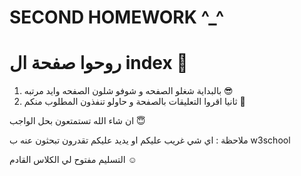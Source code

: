 # SECOND HOMEWORK ^_^

# روحوا صفحة ال index 👀
1) بالبداية شغلو الصفحه و شوفو شلون الصفحه وايد مرتبه 😎
2) ثانيا اقروا التعليقات بالصفحة و حاولو تنفذون المطلوب منكم 🥰


ان شاء الله تستمتعون بحل الواجب 😇


ملاحظة : اي شي غريب عليكم او يديد عليكم تقدرون تبحثون عنه ب 
w3school


التسليم مفتوح لي الكلاس القادم ☺
